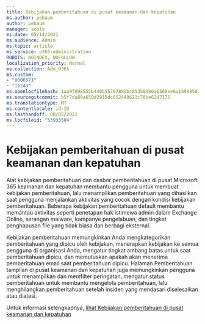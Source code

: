 ```yaml
---
title: Kebijakan pemberitahuan di pusat keamanan dan kepatuhan
ms.author: pebaum
author: pebaum
manager: scotv
ms.date: 05/14/2021
ms.audience: Admin
ms.topic: article
ms.service: o365-administration
ROBOTS: NOINDEX, NOFOLLOW
localization_priority: Normal
ms.collection: Adm_O365
ms.custom:
- "9006571"
- "11243"
ms.openlocfilehash: 1aa9f898555b440b55707889bc85358986a6568ee6a159985d2e60041cff7750
ms.sourcegitcommit: b5f7da89a650d2915dc652449623c78be6247175
ms.translationtype: MT
ms.contentlocale: id-ID
ms.lasthandoff: 08/05/2021
ms.locfileid: "53933504"
---
```

# <a name="alert-policies-in-the-security-and-compliance-center"></a>Kebijakan pemberitahuan di pusat keamanan dan kepatuhan

Alat kebijakan pemberitahuan dan dasbor pemberitahuan di pusat Microsoft 365 keamanan dan kepatuhan membantu pengguna untuk membuat kebijakan pemberitahuan, lalu menampilkan pemberitahuan yang dihasilkan saat pengguna menjalankan aktivitas yang cocok dengan kondisi kebijakan pemberitahuan. Beberapa kebijakan pemberitahuan default membantu memantau aktivitas seperti penetapan hak istimewa admin dalam Exchange Online, serangan malware, kampanye pengelabuan, dan tingkat penghapusan file yang tidak biasa dan berbagi eksternal.

Kebijakan pemberitahuan memungkinkan Anda mengkategorikan pemberitahuan yang dipicu oleh kebijakan, menerapkan kebijakan ke semua pengguna di organisasi Anda, mengatur tingkat ambang batas untuk saat pemberitahuan dipicu, dan memutuskan apakah akan menerima pemberitahuan email saat pemberitahuan dipicu. Halaman Pemberitahuan tampilan di pusat keamanan dan kepatuhan juga memungkinkan pengguna untuk menampilkan dan memfilter peringatan, mengatur status pemberitahuan untuk membantu mengelola pemberitahuan, lalu menghilangkan pemberitahuan setelah insiden yang mendasari diselesaikan atau diatasi.

Untuk informasi selengkapnya, [lihat Kebijakan pemberitahuan di pusat keamanan dan kepatuhan](/microsoft-365/compliance/alert-policies)